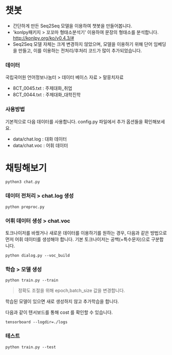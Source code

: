 # 챗봇
- 간단하게 만든 Seq2Seq 모델을 이용하여 챗봇을 만들어봅니다.
- 'konlpy패키지 > 꼬꼬마 형태소분석기' 이용하여 문장의 형태소를 분석합니다. http://konlpy.org/ko/v0.4.3/#
- Seq2Seq 모델 자체는 크게 변경하지 않았으며, 모델을 이용하기 위해 단어 임베딩을 만들고, 이를 이용하는 전처리/후처리 코드가 많이 추가되었습니다.


### 데이터

국립국어원 언어정보나눔터 > 데이터 베이스 자료 > 말뭉치자료

- 8CT_0045.txt : 주제대화_취업
- 8CT_0044.txt : 주제대화_대학진학

### 사용방법

기본적으로 다음 데이터를 사용합니다. config.py 파일에서 추가 옵션들을 확인해보세요.

- data/chat.log : 대화 데이터
- data/chat.voc : 어휘 데이터


# 채팅해보기

```
python3 chat.py
```

### 데이터 전처리 > chat.log 생성

```
python preproc.py
```

### 어휘 데이터 생성 > chat.voc

토크나이저를 바꿨거나 새로운 데이터를 이용하기를 원하는 경우, 다음과 같은 방법으로 먼저 어휘 데이터를 생성해야 합니다.
기본 토크나이저는 공백(+특수문자)으로 구분합니다.

```
python dialog.py --voc_build
```

### 학습 > 모델 생성

``` 
python train.py --train
```
>정확도 조절을 위해 epoch,batch_size 값을 변경합니다.


학습된 모델이 있으면 새로 생성하지 않고 추가학습을 합니다.

다음과 같이 텐서보드를 통해 cost 를 확인할 수 있습니다.

```
tensorboard --logdir=./logs
```

### 테스트

```
python train.py --test
```


